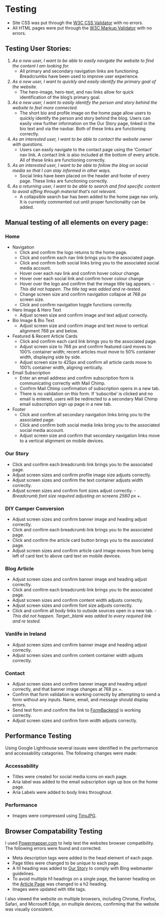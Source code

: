# Testing
- Site CSS was put through the [W3C CSS Validator](https://jigsaw.w3.org/css-validator/) with no errors. 
- All HTML pages were put through the [W3C Markup Validator](https://validator.w3.org/) with no errors.

## Testing User Stories:
1. *As a new user, I want to be able to easily navigate the website to find the content I am looking for.*
    - All primary and secondary navigation links are functioning. Breadcrumbs have been used to improve user experience.
2. *As a new user, I want to quickly and easily identify the primary goal of the website.*
    - The hero-image, hero-text, and nav links allow for quick identification of the blog’s primary goal.
3. *As a new user, I want to easily identify the person and story behind the website to feel more connected.*
    - The short bio and profile image on the home page allow users to quickly identify the person and story behind the blog. Users can easily view further information on the Our Story page, linked in the bio text and via the navbar. Both of these links are functioning correctly.
4. *As an interested user, I want to be able to contact the website owner with questions.*
    - Users can easily navigate to the contact page using the ‘Contact’ nav link. A contact link is also included at the bottom of every article. All of these links are functioning correctly.
5. *As an interested user, I want to be able to follow the blog on social media so that I can stay informed in other ways.*
    -  Social links have been placed on the header and footer of every page. These links are functioning correctly.
6. *As a returning user, I want to be able to search and find specific content to avoid sifting through material that’s not relevant.*
    - A collapsible search bar has been added to the home page nav only. It is currently commented out until proper functionality can be added.

## Manual testing of all elements on every page:

### Home 
- Navigation 
    - Click and confirm the logo returns to the home page.
    - Click and confirm each nav link brings you to the associated page.
    - Click and confirm both social links bring you to the associated social media account.
    - Hover over each nav link and confirm hover colour change.
    - Hover over each social link and confirm hover colour change
    - Hover over the logo and confirm that the image title tag appears. - *This did not happen. The title tag was added and re-tested.*
    - Change screen size and confirm navigation collapse at 768 px screen size.
    - Click and confirm navigation toggle functions correctly.
- Hero Image & Hero Text
    - Adjust screen size and confirm image and text adjust correctly.
- Bio Image & Bio Text
    - Adjust screen size and confirm image and text move to vertical alignment 768 px and below.
- Featured & Recent Article Cards
    - Click and confirm each card link brings you to the associated page.
    - Adjust screen size to 768 px and confirm featured card moves to 100% container width; recent articles must move to 50% container width, displaying side by side.
    - Adjust screen size to 425px and confirm all article cards move to 100% container width, aligning vertically.
- Email Subscription
    - Enter an email address and confirm subscription form is communicating correctly with Mail Chimp. 
    - Confirm Mail Chimp confirmation of subscription opens in a new tab.
    - There is no validation on this form. If ‘subscribe’ is clicked and no email is entered, users will be redirected to a secondary Mail Chimp email subscription sign up page in a new tab.
- Footer 
    - Click and confirm all secondary navigation links bring you to the associated page.
    - Click and confirm both social media links bring you to the associated social media account.
    - Adjust screen size and confirm that secondary navigation links move to a vertical alignment on mobile devices.

### Our Story 
- Click and confirm each breadcrumb link brings you to the associated page.
- Adjust screen sizes and confirm profile image size adjusts correctly.
- Adjust screen sizes and confirm the text container adjusts width correctly.
- Adjust screen sizes and confirm font sizes adjust correctly. - *Breadcrumb font size required adjusting on screens 2560 px +.*

### DIY Camper Conversion 
- Adjust screen sizes and confirm banner image and heading adjust correctly.
- Click and confirm each breadcrumb link brings you to the associated page.
- Click and confirm the article card button brings you to the associated page.
- Adjust screen sizes and confirm article card image moves from being left of card text to above card text on mobile devices.

### Blog Article
- Adjust screen sizes and confirm banner image and heading adjust correctly.
- Click and confirm each breadcrumb link brings you to the associated page.
- Adjust screen sizes and confirm content width adjusts correctly.
- Adjust screen sizes and confirm font size adjusts correctly.
- Click and confirm all body links to outside sources open in a new tab. - *This did not happen. Target:_blank was added to every required link and re tested.*

### Vanlife in Ireland
-  Adjust screen sizes and confirm banner image and heading adjust correctly.
-  Adjust screen sizes and confirm content container width adjusts correctly.

### Contact
- Adjust screen sizes and confirm banner image and heading adjust correctly, and that banner image changes at 768 px +.
- Confirm that form validation is working correctly by attempting to send a form without any inputs. Name, email, and message should display errors.
- Send test form and confirm the link to [FormBackend](https://www.formbackend.com/) is working correctly.
- Adjust screen sizes and confirm form width adjusts correctly.

## Performance Testing
Using Google Lighthouse several issues were identified in the performance and accessability catagories. The following changes were made:

### Accessability
- Titles were created for social media icons on each page.
- Aria label was added to the email subscription sign up box on the home page.
- Aria Labels were added to body links throughout.

### Performance
- Images were compressed using [TinyJPG](https://tinyjpg.com/).

## Browser Compatability Testing
I used [Powermapper.com](https://www.powermapper.com/products/sortsite/try/) to help test the websites browser compatibility. The following errors were found and corrected:
- Meta description tags were added to the head element of each page.
- Page titles were changed to be unique to each page.
- A h1 heading was added to [Our Story](https://georgedagg.github.io/The-Freedom-Project-Blog/ourstory.html) to comply with Bing webmaster guidelines.
- To avoid multiple h1 headings on a single page, the banner heading on the [Article Page](https://georgedagg.github.io/The-Freedom-Project-Blog/get-your-van-road-ready.html) was changed to a h2 heading.
- Images were updated with title tags.

I also viewed the website on multiple browsers, including Chrome, Firefox, Safari, and Microsoft Edge, on multiple devices, confirming that the website was visually consistent.